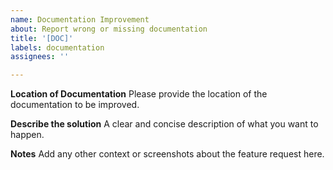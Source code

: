```yaml
---
name: Documentation Improvement
about: Report wrong or missing documentation
title: '[DOC]'
labels: documentation
assignees: ''

---
```


**Location of Documentation**
Please provide the location of the documentation to be improved.

**Describe the solution**
A clear and concise description of what you want to happen.

**Notes**
Add any other context or screenshots about the feature request here.

